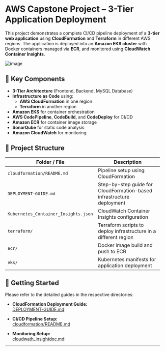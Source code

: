 # AWS Capstone Project – 3-Tier Application Deployment

This project demonstrates a complete CI/CD pipeline deployment of a **3-tier web application** using **CloudFormation** and **Terraform** in different AWS regions. The application is deployed into an **Amazon EKS cluster** with Docker containers managed via **ECR**, and monitored using **CloudWatch Container Insights**.

![image](https://github.com/user-attachments/assets/fee8db16-f222-4bc9-95f4-39755c256bfe)


## 🔧 Key Components

- **3-Tier Architecture** (Frontend, Backend, MySQL Database)
- **Infrastructure as Code** using:
  - **AWS CloudFormation** in one region
  - **Terraform** in another region
- **Amazon EKS** for container orchestration
- **AWS CodePipeline**, **CodeBuild**, and **CodeDeploy** for CI/CD
- **Amazon ECR** for container image storage
- **SonarQube** for static code analysis
- **Amazon CloudWatch** for monitoring

## 📁 Project Structure

| Folder / File | Description |
|---------------|-------------|
| `cloudformation/README.md` | Pipeline setup using CloudFormation |
| `DEPLOYMENT-GUIDE.md` | Step-by-step guide for CloudFormation-based infrastructure deployment |
| `Kubernetes_Container_Insights.json` | CloudWatch Container Insights configuration |
| `terraform/` | Terraform scripts to deploy infrastructure in a different region |
| `ecr/` | Docker image build and push to ECR |
| `eks/` | Kubernetes manifests for application deployment |

## 🚀 Getting Started

Please refer to the detailed guides in the respective directories:

- **CloudFormation Deployment Guide:**  
  [DEPLOYMENT-GUIDE.md](./DEPLOYMENT-GUIDE.md)

- **CI/CD Pipeline Setup:**  
  [cloudformation/README.md](./cloudformation/README.md)

- **Monitoring Setup:**  
  [cloudwath_insightdoc.md](./cloudwath_insightdoc.md)

---

